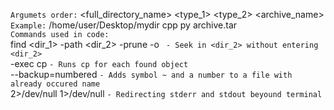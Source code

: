`Argumets order:` <full_directory_name> <type_1> <type_2> <archive_name>  
`Example:` /home/user/Desktop/mydir cpp py archive.tar  
`Commands used in code:`  
find <dir_1> -path <dir_2> -prune -o ` - Seek in <dir_2> without entering <dir_2>`  
-exec cp `- Runs cp for each found object`  
--backup=numbered `- Adds symbol ~ and a number to a file with already occured name`  
2>/dev/null 1>/dev/null `- Redirecting stderr and stdout beyound terminal`  

